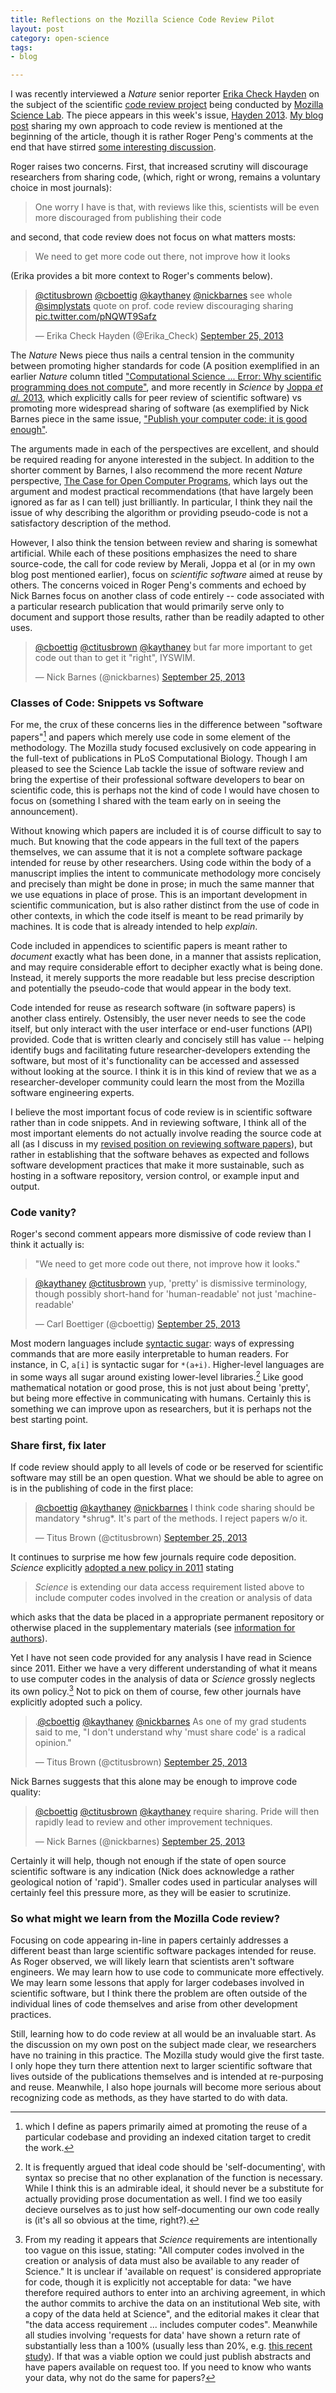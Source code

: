 ```yaml
---
title: Reflections on the Mozilla Science Code Review Pilot
layout: post
category: open-science
tags: 
- blog

---
```


I was recently interviewed a _Nature_ senior reporter [Erika Check Hayden](http://twitter.com/erica_check) on the subject of the scientific [code review project](http://kaythaney.com/2013/08/08/experiment-exploring-code-review-for-science/) being conducted by [Mozilla Science Lab](https://wiki.mozilla.org/ScienceLab).  The piece appears in this week's issue, [Hayden 2013](http://doi.org/10.1038/501472a "Mozilla plan seeks to debug scientific code").  [My blog post](http://carlboettiger.info/2013/06/13/what-I-look-for-in-software-papers.html) sharing my own approach to code review is mentioned at the beginning of the article, though it is rather Roger Peng's comments at the end that have stirred [some interesting discussion](https://twitter.com/Erika_Check/status/382911015358181376/photo/1).  

Roger raises two concerns. First, that increased scrutiny will discourage researchers from sharing code, (which, right or wrong, remains a voluntary choice in most journals):

> One worry I have is that, with reviews like this, scientists will be even more discouraged from publishing their code

and second, that code review does not focus on what matters mosts:  

> We need to get more code out there, not improve how it looks

(Erika provides a bit more context to Roger's comments below).  

<blockquote class="twitter-tweet"><p><a href="https://twitter.com/ctitusbrown">@ctitusbrown</a> <a href="https://twitter.com/cboettig">@cboettig</a> <a href="https://twitter.com/kaythaney">@kaythaney</a> <a href="https://twitter.com/nickbarnes">@nickbarnes</a> see whole <a href="https://twitter.com/simplystats">@simplystats</a> quote on prof. code review discouraging sharing <a href="http://t.co/pNQWT9Safz">pic.twitter.com/pNQWT9Safz</a></p>&mdash; Erika Check Hayden (@Erika_Check) <a href="https://twitter.com/Erika_Check/statuses/382911015358181376">September 25, 2013</a></blockquote>
<script async src="//platform.twitter.com/widgets.js" charset="utf-8"></script>

The _Nature_ News piece thus nails a central tension in the community between promoting higher standards for code (A position exemplified in an earlier _Nature_ column titled ["Computational Science ... Error: Why scientific programming does not compute"](http://doi.org/10.1038/467775a "Merali 2010, Nature"), and more recently in _Science_ by [Joppa _et al._ 2013](http://doi.org/10.1126/science.1231535 "Joppa et al. 2013, 'Troubling Trends in Scientific Software Use'"), which explicitly calls for peer review of scientific software) vs promoting more widespread sharing of software (as exemplified by Nick Barnes piece in the same issue, ["Publish your computer code: it is good enough"](http://doi.org/10.1038/467753a "Barnes 2010, Nature"). 

The arguments made in each of the perspectives are excellent, and should be required reading for anyone interested in the subject.  In addition to the shorter comment by Barnes, I also recommend the more recent _Nature_ perspective, [The Case for Open Computer Programs](http://doi.org/10.1038/nature10836 "Ince et al. 2012, Nature"), which lays out the argument and modest practical recommendations (that have largely been ignored as far as I can tell) just brilliantly.  In particular, I think they nail the issue of why describing the algorithm or providing pseudo-code is not a satisfactory description of the method.

However, I also think the tension between review and sharing is somewhat artificial.  While each of these positions emphasizes the need to share source-code, the call for code review by Merali, Joppa et al (or in my own blog post mentioned earlier), focus on _scientific software_ aimed at reuse by others.  The concerns voiced in Roger Peng's comments and echoed by Nick Barnes focus on another class of code entirely -- code associated with a particular research publication that would primarily serve only to document and support those results, rather than be readily adapted to other uses.  


<blockquote class="twitter-tweet"><p><a href="https://twitter.com/cboettig">@cboettig</a> <a href="https://twitter.com/ctitusbrown">@ctitusbrown</a> <a href="https://twitter.com/kaythaney">@kaythaney</a> but far more important to get code out than to get it &quot;right&quot;, IYSWIM.</p>&mdash; Nick Barnes (@nickbarnes) <a href="https://twitter.com/nickbarnes/statuses/382746748135174144">September 25, 2013</a></blockquote>
<script async src="//platform.twitter.com/widgets.js" charset="utf-8"></script>



### Classes of Code: Snippets vs Software

For me, the crux of these concerns lies in the difference between "software papers"[^1] and papers which merely use code in some element of the methodology.  The Mozilla study focused exclusively on code appearing in the full-text of publications in PLoS Computational Biology.  Though I am pleased to see the Science Lab tackle the issue of software review and bring the expertise of their professional software developers to bear on scientific code, this is perhaps not the kind of code I would have chosen to focus on (something I shared with the team early on in seeing the announcement).  

Without knowing which papers are included it is of course difficult to say to much.  But knowing that the code appears in the full text of the papers themselves, we can assume that it is not a complete software package intended for reuse by other researchers.  Using code within the body of a manuscript implies the intent to communicate methodology more concisely and precisely than might be done in prose; in much the same manner that we use equations in place of prose.  This is an important development in scientific communication, but is also rather distinct from the use of code in other contexts, in which the code itself is meant to be read primarily by machines. It is code that is already intended to help _explain_.  

Code included in appendices to scientific papers is meant rather to _document_ exactly what has been done, in a manner that assists replication, and may require considerable effort to decipher exactly what is being done.  Instead, it merely supports the more readable but less precise description and potentially the pseudo-code that would appear in the body text.  

Code intended for reuse as research software (in software papers) is another class entirely.  Ostensibly, the user never needs to see the code itself, but only interact with the user interface or end-user functions (API) provided.  Code that is written clearly and concisely still has value -- helping identify bugs and facilitating future researcher-developers extending the software, but most of it's functionality can be accessed and assessed without looking at the source. I think it is in this kind of review that we as a researcher-developer community could learn the most from the Mozilla software engineering experts.  

I believe the most important focus of code review is in scientific software rather than in code snippets.  And in reviewing software, I think all of the most important elements do not actually involve reading the source code at all (as I discuss in my [revised position on reviewing software papers](http://carlboettiger.info/2013/07/09/reviewing-software-revisited.html)), but rather in establishing that the software behaves as expected and follows software development practices that make it more sustainable, such as hosting in a software repository, version control, or example input and output.  

### Code vanity?

Roger's second comment appears more dismissive of code review than I think it actually is:

> "We need to get more code out there, not improve how it looks."

<blockquote class="twitter-tweet"><p><a href="https://twitter.com/kaythaney">@kaythaney</a> <a href="https://twitter.com/ctitusbrown">@ctitusbrown</a> yup, &#39;pretty&#39; is dismissive terminology, though possibly short-hand for &#39;human-readable&#39; not just &#39;machine-readable&#39;</p>&mdash; Carl Boettiger (@cboettig) <a href="https://twitter.com/cboettig/statuses/382905327013728256">September 25, 2013</a></blockquote>
<script async src="//platform.twitter.com/widgets.js" charset="utf-8"></script>

Most modern languages include [syntactic sugar](http://en.wikipedia.org/wiki/Syntactic_sugar): ways of expressing commands that are more easily interpretable to human readers.  For instance, in C, `a[i]` is syntactic sugar for `*(a+i)`.  Higher-level languages are in some ways all sugar around existing lower-level libraries.[^2]  Like good mathematical notation or good prose, this is not just about being 'pretty', but being more effective in communicating with humans. Certainly this is something we can improve upon as researchers, but it is perhaps not the best starting point.   



### Share first, fix later

If code review should apply to all levels of code or be reserved for scientific software may still be an open question. What we should be able to agree on is in the publishing of code in the first place: 

<blockquote class="twitter-tweet"><p><a href="https://twitter.com/cboettig">@cboettig</a> <a href="https://twitter.com/kaythaney">@kaythaney</a> <a href="https://twitter.com/nickbarnes">@nickbarnes</a> I think code sharing should be mandatory *shrug*. It&#39;s part of the methods. I reject papers w/o it.</p>&mdash; Titus Brown (@ctitusbrown) <a href="https://twitter.com/ctitusbrown/statuses/382903924253929472">September 25, 2013</a></blockquote>
<script async src="//platform.twitter.com/widgets.js" charset="utf-8"></script>


It continues to surprise me how few journals require code deposition.  _Science_ explicitly [adopted a new policy in 2011](http://doi.org/10.1126/science.1203354) stating

> _Science_ is extending our data access requirement listed above to include computer codes involved in the creation or analysis of data

which asks that the data be placed in a appropriate permanent repository or otherwise placed in the supplementary materials (see [information for authors](http://www.sciencemag.org/site/feature/contribinfo/prep/gen_info.xhtml#dataavail)).  

Yet I have not seen code provided for any analysis I have read in Science since 2011.  Either we have a very different understanding of what it means to use computer codes in the analysis of data or _Science_ grossly neglects its own policy.[^3] Not to pick on them of course, few other journals have explicitly adopted such a policy.  


<blockquote class="twitter-tweet"><p>.<a href="https://twitter.com/cboettig">@cboettig</a> <a href="https://twitter.com/kaythaney">@kaythaney</a> <a href="https://twitter.com/nickbarnes">@nickbarnes</a> As one of my grad students said to me, &quot;I don&#39;t understand why &#39;must share code&#39; is a radical opinion.&quot;</p>&mdash; Titus Brown (@ctitusbrown) <a href="https://twitter.com/ctitusbrown/statuses/382904483102982145">September 25, 2013</a></blockquote>


Nick Barnes suggests that this alone may be enough to improve code quality:

<blockquote class="twitter-tweet"><p><a href="https://twitter.com/cboettig">@cboettig</a> <a href="https://twitter.com/ctitusbrown">@ctitusbrown</a> <a href="https://twitter.com/kaythaney">@kaythaney</a> require sharing. Pride will then rapidly lead to review and other improvement techniques.</p>&mdash; Nick Barnes (@nickbarnes) <a href="https://twitter.com/nickbarnes/statuses/382755320143282176">September 25, 2013</a></blockquote>

Certainly it will help, though not enough if the state of open source scientific software is any indication (Nick does acknowledge a rather geological notion of 'rapid').  Smaller codes used in particular analyses will certainly feel this pressure more, as they will be easier to scrutinize.     


### So what might we learn from the Mozilla Code review?

Focusing on code appearing in-line in papers certainly addresses a different beast than large scientific software packages intended for reuse.  As Roger observed, we will likely learn that scientists aren't software engineers.  We may learn how to use code to communicate more effectively.  We may learn some lessons that apply for larger codebases involved in scientific software, but I think there the problem are often outside of the individual lines of code themselves and arise from other development practices.

Still, learning how to do code review at all would be an invaluable start.  As the discussion on my own post on the subject made clear, we researchers have no training in this practice.  The Mozilla study would give the first taste.  I only hope they turn there attention next to larger scientific software that lives outside of the publications themselves and is intended at re-purposing and reuse.  Meanwhile, I also hope journals will become more serious about recognizing code as methods, as they have started to do with data.  



[^1]: which I define as papers primarily aimed at promoting the reuse of a particular codebase and providing an indexed citation target to credit the work.

[^2]: It is frequently argued that ideal code should be 'self-documenting', with syntax so precise that no other explanation of the function is necessary.  While I think this is an admirable ideal, it should never be a substitute for actually providing prose documentation as well.  I find we too easily decieve ourselves as to just how self-documenting our own code really is (it's all so obvious at the time, right?).  

[^3]: From my reading it appears that _Science_ requirements are intentionally too vague on this issue, stating: "All computer codes involved in the creation or analysis of data must also be available to any reader of Science." It is unclear if 'available on request' is considered appropriate for code, though it is explicitly not acceptable for data: "we have therefore required authors to enter into an archiving agreement, in which the author commits to archive the data on an institutional Web site, with a copy of the data held at Science", and the editorial makes it clear that "the data access requirement ... includes computer codes".  Meanwhile all studies involving 'requests for data' have shown a return rate of substantially less than a 100% (usually less than 20%, e.g. [this recent study](http://doi.org/)).  If that was a viable option we could just publish abstracts and have papers available on request too.  If you need to know who wants your data, why not do the same for papers?   

